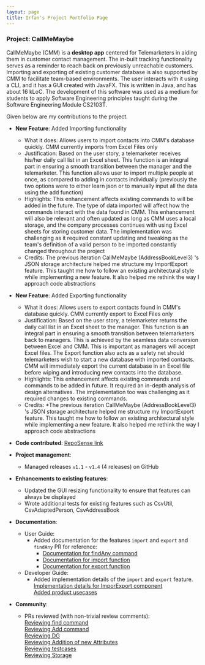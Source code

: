 ```yaml
---
layout: page
title: Irfan's Project Portfolio Page
---
```


### Project: CallMeMaybe

CallMeMaybe (CMM) is a **desktop app** centered for Telemarketers in aiding them in customer contact management.
The in-built tracking functionality serves as a reminder to reach back on previously unreachable customers.
Importing and exporting of existing customer database is also supported by CMM to facilitate team-based environments.
The user interacts with it using a CLI, and it has a GUI created with JavaFX. This is written in Java, and has about
16 kLoC. The development of this software was used as a medium for students to apply Software Engineering principles
taught during the Software Engineering Module CS2103T.

Given below are my contributions to the project.

* **New Feature**: Added Importing functionality
  * What it does: Allows users to import contacts into CMM's database quickly. CMM currently imports from Excel Files only
  * Justification: Based on the user story, a telemarketer receives his/her daily call list in an Excel sheet. This
    function is an integral part in  ensuring a smooth transition between the manager and the telemarketer. This
    function allows user to import multiple people at once, as compared to adding in contacts individually
    (previously the two options were to either learn json or to manually input all the data using the add function)
  * Highlights: This enhancement affects existing commands to will be added in the future. The type of data
    imported will affect how the commands interact with the data found in CMM. This enhancement will also be
    relevant and often updated as long as CMM uses a local storage, and the company processes continues with using Excel
    sheets for storing customer data. The implementation was challenging as it required constant updating and tweaking
    as the team's definition of a valid person to be imported constantly changed throughout the project
  * Credits: The previous iteration CallMeMaybe (AddressBookLevel3) 's JSON storage architecture helped me structure
    my ImportExport feature. This taught me how to follow an existing architectural style while implementing a new
    feature. It also helped me rethink the way I approach code abstractions

* **New Feature**: Added Exporting functionality
  * What it does: Allows users to export contacts found in CMM's database quickly. CMM currently export to Excel Files only
  * Justification: Based on the user story, a telemarketer returns the daily call list in an Excel sheet to the manager.
    This function is an integral part in ensuring a smooth transition between telemarketers back to managers. This
    is achieved by the seamless data conversion between Excel and CMM. This is important as managers will accept Excel
    files. The Export function also acts as a safety net should telemarketers wish to start a new database with imported
    contacts. CMM will immediately export the current database in an Excel file before wiping and introducing new
    contacts into the database.
  * Highlights: This enhancement affects existing commands and commands to be added in future. It required an in-depth 
    analysis of design alternatives. The implementation too was challenging as it required changes to existing commands.
  * Credits: *The previous iteration CallMeMaybe (AddressBookLevel3) 's JSON storage architecture  helped me structure
    my ImportExport feature. This taught me how to follow an existing architectural style while implementing a new 
    feature. It also helped me rethink the way I approach code abstractions

* **Code contributed**: [RepoSense link](https://nus-cs2103-ay2122s1.github.io/tp-dashboard/#breakdown=true&search=idgrr)

* **Project management**:
  * Managed releases `v1.1` - `v1.4` (4 releases) on GitHub

* **Enhancements to existing features**:
  * Updated the GUI resizing functionality to ensure that features can always be displayed
  * Wrote additional tests for existing features such as CsvUtil, CsvAdaptedPerson, CsvAddressBook


* **Documentation**:
  * User Guide:
    * Added documentation for the features `import` and `export` and `findAny`
      PR for reference:<br>
      * [Documentation for findAny command](https://github.com/AY2122S1-CS2103T-T13-4/tp/pull/131/files) <br>
      * [Documentation for import function](https://github.com/AY2122S1-CS2103T-T13-4/tp/pull/109/files) <br>
      * [Documentation for export function](https://github.com/AY2122S1-CS2103T-T13-4/tp/pull/97/files) <br>
  * Developer Guide:
    * Added implementation details of the `import` and `export` feature.<br>
      [Implementation details for ImporExport component](https://github.com/AY2122S1-CS2103T-T13-4/tp/pull/96/files) <br>
      [Added product usecases](https://github.com/AY2122S1-CS2103T-T13-4/tp/pull/32/files) <br>


* **Community**:
  * PRs reviewed (with non-trivial review comments): <br>
    [Reviewing find command](https://github.com/AY2122S1-CS2103T-T13-4/tp/pull/175) <br>
    [Reviewing Add command](https://github.com/AY2122S1-CS2103T-T13-4/tp/pull/89) <br>
    [Reviewing DG](https://github.com/AY2122S1-CS2103T-T13-4/tp/pull/93) <br>
    [Reviewing Addition of new Attributes](https://github.com/AY2122S1-CS2103T-T13-4/tp/pull/67) <br>
    [Reviewing testcases](https://github.com/AY2122S1-CS2103T-T13-4/tp/pull/38) <br>
    [Reviewing Storage](https://github.com/AY2122S1-CS2103T-T13-4/tp/pull/34) <br>
    
